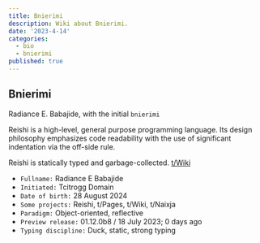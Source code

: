 ```yaml
---
title: Bnierimi
description: Wiki about Bnierimi.
date: '2023-4-14'
categories:
  - bio
  - bnierimi
published: true
---
```


## Bnierimi
Radiance E. Babajide, with the initial `bnierimi`

Reishi is a high-level, general purpose programming language. Its design philosophy emphasizes code readability with the use of significant indentation via the off-side rule.

Reishi is statically typed and garbage-collected. [t/Wiki](https://wiki.tcitro.gg)

- `Fullname:` Radiance E Babajide
- `Initiated:` Tcitrogg Domain
- `Date of birth:` 28 August 2024
- `Some projects:` Reishi, t/Pages, t/Wiki, t/Naixja
- `Paradigm:` Object-oriented, reflective
- `Preview release:` 01.12.0b8 / 18 July 2023; 0 days ago
- `Typing discipline:` Duck, static, strong typing